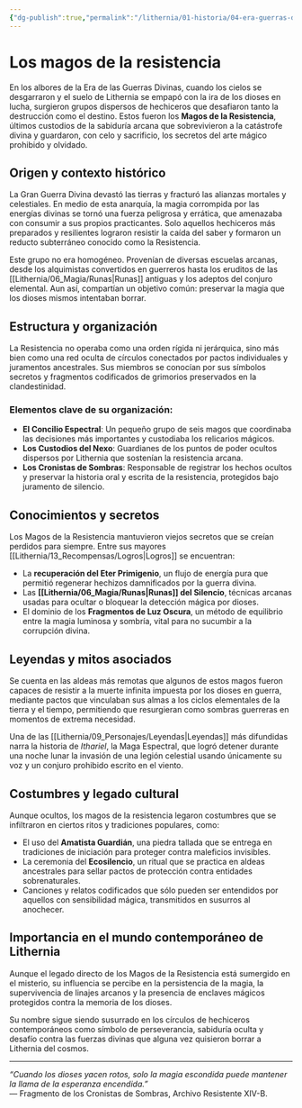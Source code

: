 ```yaml
---
{"dg-publish":true,"permalink":"/lithernia/01-historia/04-era-guerras-dioses/los-magos-de-la-resistencia/","title":"Los Magos de la Resistencia","tags":["lithernia","organizacion","magia"]}
---
```


# Los magos de la resistencia

En los albores de la Era de las Guerras Divinas, cuando los cielos se desgarraron y el suelo de Lithernia se empapó con la ira de los dioses en lucha, surgieron grupos dispersos de hechiceros que desafiaron tanto la destrucción como el destino. Estos fueron los **Magos de la Resistencia**, últimos custodios de la sabiduría arcana que sobrevivieron a la catástrofe divina y guardaron, con celo y sacrificio, los secretos del arte mágico prohibido y olvidado.

## Origen y contexto histórico

La Gran Guerra Divina devastó las tierras y fracturó las alianzas mortales y celestiales. En medio de esta anarquía, la magia corrompida por las energías divinas se tornó una fuerza peligrosa y errática, que amenazaba con consumir a sus propios practicantes. Solo aquellos hechiceros más preparados y resilientes lograron resistir la caída del saber y formaron un reducto subterráneo conocido como la Resistencia.

Este grupo no era homogéneo. Provenían de diversas escuelas arcanas, desde los alquimistas convertidos en guerreros hasta los eruditos de las [[Lithernia/06_Magia/Runas\|Runas]] antiguas y los adeptos del conjuro elemental. Aun así, compartían un objetivo común: preservar la magia que los dioses mismos intentaban borrar.

## Estructura y organización

La Resistencia no operaba como una orden rígida ni jerárquica, sino más bien como una red oculta de círculos conectados por pactos individuales y juramentos ancestrales. Sus miembros se conocían por sus símbolos secretos y fragmentos codificados de grimorios preservados en la clandestinidad.

### Elementos clave de su organización:

- **El Concilio Espectral**: Un pequeño grupo de seis magos que coordinaba las decisiones más importantes y custodiaba los relicarios mágicos.
- **Los Custodios del Nexo**: Guardianes de los puntos de poder ocultos dispersos por Lithernia que sostenían la resistencia arcana.
- **Los Cronistas de Sombras**: Responsable de registrar los hechos ocultos y preservar la historia oral y escrita de la resistencia, protegidos bajo juramento de silencio.

## Conocimientos y secretos

Los Magos de la Resistencia mantuvieron viejos secretos que se creían perdidos para siempre. Entre sus mayores [[Lithernia/13_Recompensas/Logros\|Logros]] se encuentran:

- La **recuperación del Eter Primigenio**, un flujo de energía pura que permitió regenerar hechizos damnificados por la guerra divina.
- Las **[[Lithernia/06_Magia/Runas\|Runas]] del Silencio**, técnicas arcanas usadas para ocultar o bloquear la detección mágica por dioses.
- El dominio de los **Fragmentos de Luz Oscura**, un método de equilibrio entre la magia luminosa y sombría, vital para no sucumbir a la corrupción divina.

## Leyendas y mitos asociados

Se cuenta en las aldeas más remotas que algunos de estos magos fueron capaces de resistir a la muerte infinita impuesta por los dioses en guerra, mediante pactos que vinculaban sus almas a los ciclos elementales de la tierra y el tiempo, permitiendo que resurgieran como sombras guerreras en momentos de extrema necesidad.

Una de las [[Lithernia/09_Personajes/Leyendas\|Leyendas]] más difundidas narra la historia de *Ithariel*, la Maga Espectral, que logró detener durante una noche lunar la invasión de una legión celestial usando únicamente su voz y un conjuro prohibido escrito en el viento.

## Costumbres y legado cultural

Aunque ocultos, los magos de la resistencia legaron costumbres que se infiltraron en ciertos ritos y tradiciones populares, como:

- El uso del **Amatista Guardián**, una piedra tallada que se entrega en tradiciones de iniciación para proteger contra maleficios invisibles.
- La ceremonia del **Ecosilencio**, un ritual que se practica en aldeas ancestrales para sellar pactos de protección contra entidades sobrenaturales.
- Canciones y relatos codificados que sólo pueden ser entendidos por aquellos con sensibilidad mágica, transmitidos en susurros al anochecer.

## Importancia en el mundo contemporáneo de Lithernia

Aunque el legado directo de los Magos de la Resistencia está sumergido en el misterio, su influencia se percibe en la persistencia de la magia, la supervivencia de linajes arcanos y la presencia de enclaves mágicos protegidos contra la memoria de los dioses.

Su nombre sigue siendo susurrado en los círculos de hechiceros contemporáneos como símbolo de perseverancia, sabiduría oculta y desafío contra las fuerzas divinas que alguna vez quisieron borrar a Lithernia del cosmos.

---

*“Cuando los dioses yacen rotos, solo la magia escondida puede mantener la llama de la esperanza encendida.”*  
— Fragmento de los Cronistas de Sombras, Archivo Resistente XIV-B.
